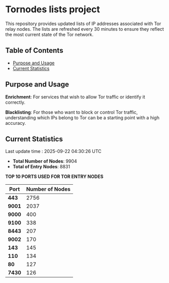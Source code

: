 # Tornodes lists project

This repository provides updated lists of IP addresses associated with Tor relay nodes. The lists are refreshed every 30 minutes to ensure they reflect the most current state of the Tor network.

## Table of Contents

- [Purpose and Usage](#purpose-and-usage)
- [Current Statistics](#current-statistics)


## Purpose and Usage

**Enrichment**: For services that wish to allow Tor traffic or identify it correctly.

**Blacklisting**: For those who want to block or control Tor traffic, understanding which IPs belong to Tor can be a starting point with a high accuracy.

## Current Statistics

Last update time : 2025-09-22 04:30:26 UTC

- **Total Number of Nodes**: 9904
- **Total of Entry Nodes**: 8831

**TOP 10 PORTS USED FOR TOR ENTRY NODES**

| **Port** | **Number of Nodes** |
|------|-----------------|
| **443**   | 2756  |
| **9001**   | 2037  |
| **9000**   | 400  |
| **9100**   | 338  |
| **8443**   | 207  |
| **9002**   | 170  |
| **143**   | 145  |
| **110**   | 134  |
| **80**   | 127  |
| **7430**   | 126  |

